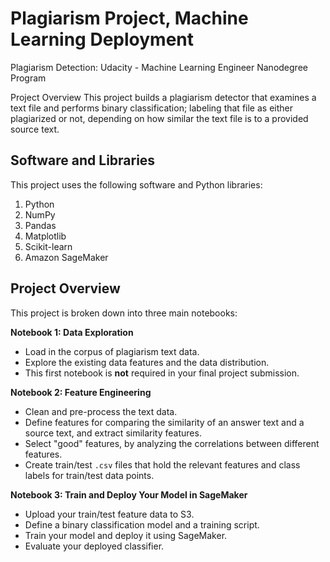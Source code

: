 # Plagiarism Project, Machine Learning Deployment

Plagiarism Detection: Udacity - Machine Learning Engineer Nanodegree Program

Project Overview
This project builds a plagiarism detector that examines a text file and performs binary classification; labeling that file as either plagiarized or not, depending on how similar the text file is to a provided source text.

## Software and Libraries

This project uses the following software and Python libraries:

1. Python
2. NumPy
3. Pandas
4. Matplotlib
5. Scikit-learn
6. Amazon SageMaker

## Project Overview

This project is broken down into three main notebooks:

**Notebook 1: Data Exploration**
* Load in the corpus of plagiarism text data.
* Explore the existing data features and the data distribution.
* This first notebook is **not** required in your final project submission.

**Notebook 2: Feature Engineering**

* Clean and pre-process the text data.
* Define features for comparing the similarity of an answer text and a source text, and extract similarity features.
* Select "good" features, by analyzing the correlations between different features.
* Create train/test `.csv` files that hold the relevant features and class labels for train/test data points.

**Notebook 3: Train and Deploy Your Model in SageMaker**

* Upload your train/test feature data to S3.
* Define a binary classification model and a training script.
* Train your model and deploy it using SageMaker.
* Evaluate your deployed classifier.
